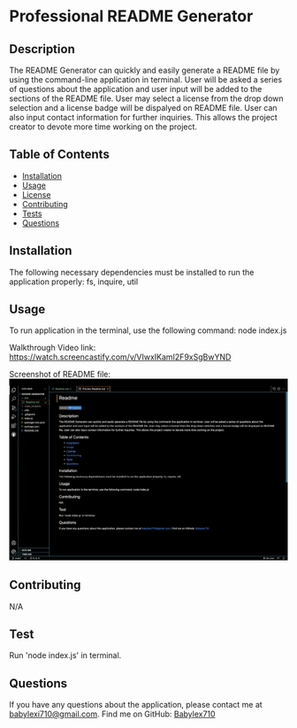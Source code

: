 # Professional README Generator

  ## Description
  The README Generator can quickly and easily generate a README file by using the command-line application in terminal. User will be asked a series of questions about the application and user input will be added to the sections of the README file. User may select a license from the drop down selection and a license badge will be dispalyed on README file. User can also input contact information for further inquiries. This allows the project creator to devote more time working on the project.

  ## Table of Contents

  * [Installation](#installation)
  * [Usage](#usage)
  * [License](#license)
  * [Contributing](#contributing)
  * [Tests](#tests)
  * [Questions](#questions)

  ## Installation
  The following necessary dependencies must be installed to run the application properly: fs, inquire, util

  ## Usage
  To run application in the terminal, use the following command: node index.js

  Walkthrough Video link: https://watch.screencastify.com/v/VIwxIKamI2F9xSgBwYND

  Screenshot of README file:
    ![Readme](./images/ReadmeGen.png)

  ## Contributing
  N/A

  ## Test 
  Run 'node index.js' in terminal.

  ## Questions
  If you have any questions about the application, please contact me at babylexi710@gmail.com.
  Find me on GitHub: [Babylex710](https://github.com/Babylex710)